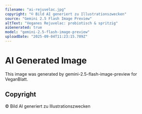 ```yaml
---
filename: "ai-rejuvelac.jpg"
copyright: "© Bild AI generiert zu Illustrationszwecken"
source: "Gemini 2.5 Flash Image Preview"
altText: "Veganes Rejuvelac: probiotisch & spritzig"
aiGenerated: true
model: "gemini-2.5-flash-image-preview"
uploadDate: "2025-09-04T11:23:15.709Z"
---
```


# AI Generated Image

This image was generated by gemini-2.5-flash-image-preview for VeganBlatt.

## Copyright
© Bild AI generiert zu Illustrationszwecken

